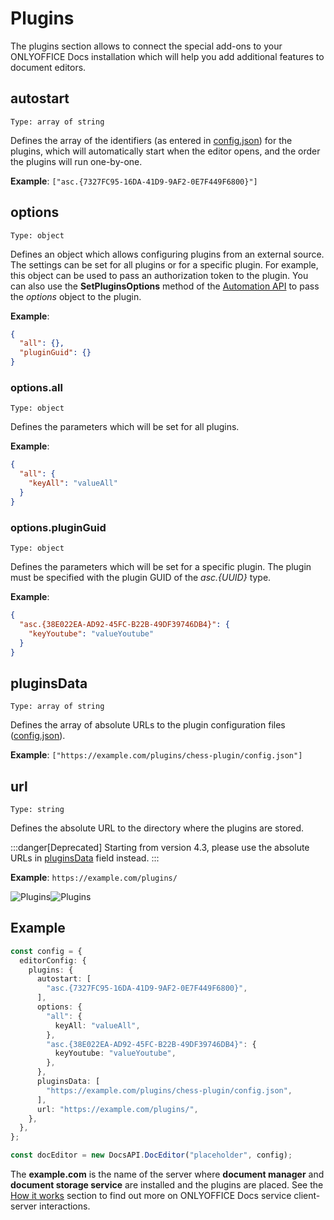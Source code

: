 # Plugins

The plugins section allows to connect the special add-ons to your ONLYOFFICE Docs installation which will help you add additional features to document editors.

## autostart

`Type: array of string`

Defines the array of the identifiers (as entered in [config.json](../../../../plugin-and-macros/structure/configuration/configuration.md#guid)) for the plugins, which will automatically start when the editor opens, and the order the plugins will run one-by-one.

**Example**: `["asc.{7327FC95-16DA-41D9-9AF2-0E7F449F6800}"]`

## options

`Type: object`

Defines an object which allows configuring plugins from an external source. The settings can be set for all plugins or for a specific plugin. For example, this object can be used to pass an authorization token to the plugin. You can also use the **SetPluginsOptions** method of the [Automation API](../../automation-api.md) to pass the *options* object to the plugin.

**Example**:

``` json
{
  "all": {},
  "pluginGuid": {}
}
```

### options.all

`Type: object`

Defines the parameters which will be set for all plugins.

**Example**:

``` json
{
  "all": {
    "keyAll": "valueAll"
  }
}
```

### options.pluginGuid

`Type: object`

Defines the parameters which will be set for a specific plugin. The plugin must be specified with the plugin GUID of the *asc.\{UUID\}* type.

**Example**:

``` json
{
  "asc.{38E022EA-AD92-45FC-B22B-49DF39746DB4}": {
    "keyYoutube": "valueYoutube"
  }
}
```

## pluginsData

`Type: array of string`

Defines the array of absolute URLs to the plugin configuration files ([config.json](../../../../plugin-and-macros/structure/configuration/configuration.md)).

**Example**: `["https://example.com/plugins/chess-plugin/config.json"]`

## url

`Type: string`

Defines the absolute URL to the directory where the plugins are stored.

:::danger[Deprecated]
Starting from version 4.3, please use the absolute URLs in [pluginsData](#pluginsdata) field instead.
:::

**Example**: `https://example.com/plugins/`

![Plugins](/assets/images/editor/plugins.png#gh-light-mode-only)![Plugins](/assets/images/editor/plugins.dark.png#gh-dark-mode-only)

## Example

``` ts
const config = {
  editorConfig: {
    plugins: {
      autostart: [
        "asc.{7327FC95-16DA-41D9-9AF2-0E7F449F6800}",
      ],
      options: {
        "all": {
          keyAll: "valueAll",
        },
        "asc.{38E022EA-AD92-45FC-B22B-49DF39746DB4}": {
          keyYoutube: "valueYoutube",
        },
      },
      pluginsData: [
        "https://example.com/plugins/chess-plugin/config.json",
      ],
      url: "https://example.com/plugins/",
    },
  },
};

const docEditor = new DocsAPI.DocEditor("placeholder", config);
```

The **example.com** is the name of the server where **document manager** and **document storage service** are installed and the plugins are placed. See the [How it works](../../../get-started/how-it-works/how-it-works.md) section to find out more on ONLYOFFICE Docs service client-server interactions.
